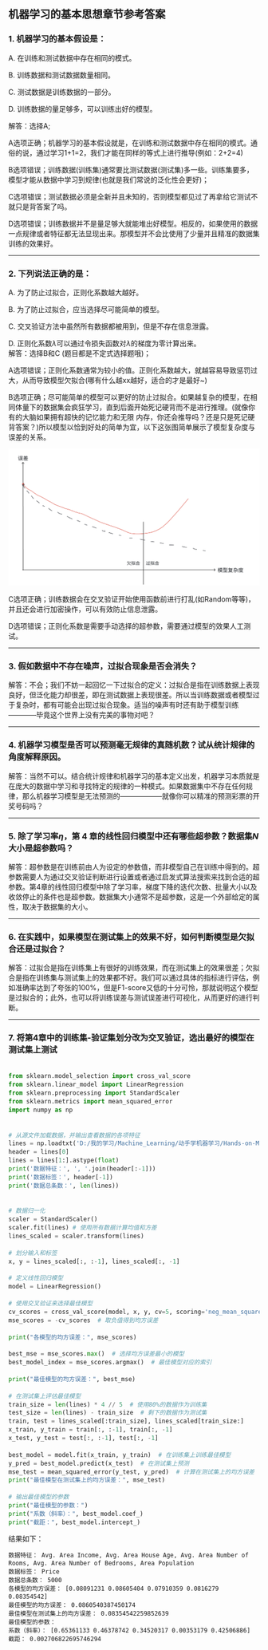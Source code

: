 ## 机器学习的基本思想章节参考答案

### 1. 机器学习的基本假设是： 

  A. 在训练和测试数据中存在相同的模式。

  B. 训练数据和测试数据数量相同。 

  C. 测试数据是训练数据的一部分。 

  D. 训练数据的量足够多，可以训练出好的模型。


解答：选择A;

A选项正确；机器学习的基本假设就是，在训练和测试数据中存在相同的模式。通俗的说，通过学习1+1=2，我们才能在同样的等式上进行推导(例如：2+2=4)

B选项错误；训练数据(训练集)通常要比测试数据(测试集)多一些。训练集要多，模型才能从数据中学习到规律(也就是我们常说的泛化性会更好)；
    
C选项错误；测试数据必须是全新并且未知的，否则模型都见过了再拿给它测试不就只是背答案了吗。

D选项错误；训练数据并不是量足够大就能堆出好模型。相反的，如果使用的数据一点规律或者特征都无法显现出来。那模型并不会比使用了少量并且精准的数据集训练的效果好。

---
### 2. 下列说法正确的是：   

   A. 为了防止过拟合，正则化系数越大越好。   

   B. 为了防止过拟合，应当选择尽可能简单的模型。   

   C. 交叉验证方法中虽然所有数据都被用到，但是不存在信息泄露。   
   
   D. 正则化系数$\lambda$可以通过令损失函数对$\lambda$的梯度为零计算出来。  
解答：选择B和C (题目都是不定式选择题哦)；

A选项错误；正则化系数通常为较小的值。正则化系数越大，就越容易导致惩罚过大，从而导致模型欠拟合(哪有什么越xx越好，适合的才是最好~)

B选项正确；尽可能简单的模型可以更好的防止过拟合。如果越复杂的模型，在相同体量下的数据集会疯狂学习，直到后面开始死记硬背而不是进行推理。(就像你有的大脑如果拥有超快的记忆能力和无限
内存，你还会推导吗？还是只是死记硬背答案？)所以模型以恰到好处的简单为宜，以下这张图简单展示了模型复杂度与误差的关系。

<img src="output_1.png"/>

C选项正确；训练数据会在交叉验证开始使用函数前进行打乱(如Random等等)，并且还会进行加密操作，可以有效防止信息泄露。

D选项错误；正则化系数是需要手动选择的超参数，需要通过模型的效果人工测试。

---

### 3. 假如数据中不存在噪声，过拟合现象是否会消失？
   
解答：不会；我们不妨一起回忆一下过拟合的定义：过拟合是指在训练数据上表现良好，但泛化能力却很差，即在测试数据上表现很差。所以当训练数据或者模型过于复杂时，都有可能会出现过拟合现象。适当的噪声有时还有助于模型训练————毕竟这个世界上没有完美的事物对吧？

---
### 4. 机器学习模型是否可以预测毫无规律的真随机数？试从统计规律的角度解释原因。
   
解答：当然不可以。结合统计规律和机器学习的基本定义出发，机器学习本质就是在庞大的数据中学习和寻找特定的规律的一种模式。如果数据集中不存在任何规律，那么机器学习模型是无法预测的——————就像你可以精准的预测彩票的开奖号码吗？

---
### 5. 除了学习率$\eta$，第 4 章的线性回归模型中还有哪些超参数？数据集$N$大小是超参数吗？
   
解答：超参数是在训练前由人为设定的参数值，而非模型自己在训练中得到的。超参数需要人为通过交叉验证判断进行设置或者通过启发式算法搜索来找到合适的超参数。第4章的线性回归模型中除了学习率，梯度下降的迭代次数、批量大小以及收敛停止的条件也是超参数。数据集大小通常不是超参数，这是一个外部给定的属性，取决于数据集的大小。

---
### 6. 在实践中，如果模型在测试集上的效果不好，如何判断模型是欠拟合还是过拟合？
   
解答：过拟合是指在训练集上有很好的训练效果，而在测试集上的效果很差；欠拟合是指在训练集与测试集上的效果都不好。我们可以通过具体的指标进行评估，例如准确率达到了夸张的100%，但是F1-score又低的十分可怜，那就说明这个模型是过拟合的；此外，也可以将训练误差与测试误差进行可视化，从而更好的进行判断。

---

### 7. 将第4章中的训练集-验证集划分改为交叉验证，选出最好的模型在测试集上测试
   
```python
   
from sklearn.model_selection import cross_val_score
from sklearn.linear_model import LinearRegression
from sklearn.preprocessing import StandardScaler
from sklearn.metrics import mean_squared_error
import numpy as np


# 从源文件加载数据，并输出查看数据的各项特征
lines = np.loadtxt('D:/我的学习/Machine_Learning/动手学机器学习/Hands-on-ML/第4章 线性回归/USA_Housing.csv', delimiter=',', dtype='str')
header = lines[0]
lines = lines[1:].astype(float)
print('数据特征：', ', '.join(header[:-1]))
print('数据标签：', header[-1])
print('数据总条数：', len(lines))


# 数据归一化
scaler = StandardScaler()
scaler.fit(lines) # 使用所有数据计算均值和方差
lines_scaled = scaler.transform(lines)

# 划分输入和标签
x, y = lines_scaled[:, :-1], lines_scaled[:, -1]

# 定义线性回归模型
model = LinearRegression()

# 使用交叉验证来选择最佳模型
cv_scores = cross_val_score(model, x, y, cv=5, scoring='neg_mean_squared_error')
mse_scores = -cv_scores  # 取负值得到均方误差

print("各模型的均方误差：", mse_scores)

best_mse = mse_scores.max()  # 选择均方误差最小的模型
best_model_index = mse_scores.argmax()  # 最佳模型对应的索引

print("最佳模型的均方误差：", best_mse)

# 在测试集上评估最佳模型
train_size = len(lines) * 4 // 5  # 使用80%的数据作为训练集
test_size = len(lines) - train_size  # 剩下的数据作为测试集
train, test = lines_scaled[:train_size], lines_scaled[train_size:]
x_train, y_train = train[:, :-1], train[:, -1]
x_test, y_test = test[:, :-1], test[:, -1]

best_model = model.fit(x_train, y_train)  # 在训练集上训练最佳模型
y_pred = best_model.predict(x_test)  # 在测试集上预测
mse_test = mean_squared_error(y_test, y_pred)  # 计算在测试集上的均方误差
print("最佳模型在测试集上的均方误差：", mse_test)

# 输出最佳模型的参数
print("最佳模型的参数：")
print("系数（斜率）：", best_model.coef_)
print("截距：", best_model.intercept_)
```
结果如下：
```
数据特征： Avg. Area Income, Avg. Area House Age, Avg. Area Number of Rooms, Avg. Area Number of Bedrooms, Area Population
数据标签： Price
数据总条数： 5000
各模型的均方误差： [0.08091231 0.08605404 0.07910359 0.0816279  0.08354542]
最佳模型的均方误差： 0.0860540387450174
最佳模型在测试集上的均方误差： 0.08354542259852639
最佳模型的参数：
系数（斜率）： [0.65361133 0.46378742 0.34520317 0.00353179 0.42506886]
截距： 0.002706822695746294
```
